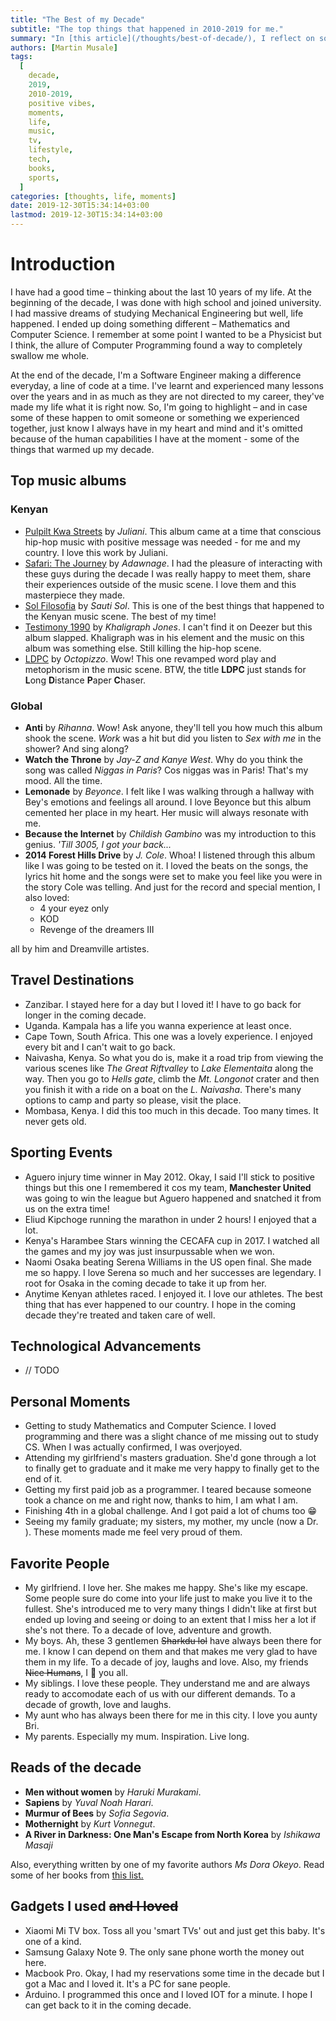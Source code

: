 ```yaml
---
title: "The Best of my Decade"
subtitle: "The top things that happened in 2010-2019 for me."
summary: "In [this article](/thoughts/best-of-decade/), I reflect on some of the best things and moments that I had in the decade 2010-2019. It's been a wonderful 10 years full of ups and downs and in as much as I would like to have a balanced view of both, I choose to stick with the positive things that happened to me and that I can remember."
authors: [Martin Musale]
tags:
  [
    decade,
    2019,
    2010-2019,
    positive vibes,
    moments,
    life,
    music,
    tv,
    lifestyle,
    tech,
    books,
    sports,
  ]
categories: [thoughts, life, moments]
date: 2019-12-30T15:34:14+03:00
lastmod: 2019-12-30T15:34:14+03:00
---
```


# Introduction

I have had a good time – thinking about the last 10 years of my life. At the beginning of the decade, I was done with high school and joined university. I had massive dreams of studying Mechanical Engineering but well, life happened. I ended up doing something different – Mathematics and Computer Science. I remember at some point I wanted to be a Physicist but I think, the allure of Computer Programming found a way to completely swallow me whole.

At the end of the decade, I'm a Software Engineer making a difference everyday, a line of code at a time. I've learnt and experienced many lessons over the years and in as much as they are not directed to my career, they've made my life what it is right now. So, I'm going to highlight – and in case some of these happen to omit someone or something we experienced together, just know I always have in my heart and mind and it's omitted because of the human capabilities I have at the moment - some of the things that warmed up my decade.

## Top music albums

### Kenyan

- [Pulpilt Kwa Streets](https://www.deezer.com/us/album/7735020) by _Juliani_. This album came at a time that conscious hip-hop music with positive message was needed - for me and my country. I love this work by Juliani.
- [Safari: The Journey](https://www.deezer.com/us/album/14705184) by _Adawnage_. I had the pleasure of interacting with these guys during the decade I was really happy to meet them, share their experiences outside of the music scene. I love them and this masterpiece they made.
- [Sol Filosofia](https://www.deezer.com/us/album/1062555) by _Sauti Sol_. This is one of the best things that happened to the Kenyan music scene. The best of my time!
- [Testimony 1990](#) by _Khaligraph Jones_. I can't find it on Deezer but this album slapped. Khaligraph was in his element and the music on this album was something else. Still killing the hip-hop scene.
- [LDPC](https://www.deezer.com/us/album/53466042) by _Octopizzo_. Wow! This one revamped word play and metophorism in the music scene. BTW, the title **LDPC** just stands for **L**ong **D**istance **P**aper **C**haser.

### Global

- **Anti** by _Rihanna_. Wow! Ask anyone, they'll tell you how much this album shook the scene. _Work_ was a hit but did you listen to _Sex with me_ in the shower? And sing along?
- **Watch the Throne** by _Jay-Z and Kanye West_. Why do you think the song was called _Niggas in Paris_? Cos niggas was in Paris! That's my mood. All the time.
- **Lemonade** by _Beyonce_. I felt like I was walking through a hallway with Bey's emotions and feelings all around. I love Beyonce but this album cemented her place in my heart. Her music will always resonate with me.
- **Because the Internet** by _Childish Gambino_ was my introduction to this genius. _'Till 3005, I got your back..._
- **2014 Forest Hills Drive** by _J. Cole_. Whoa! I listened through this album like I was going to be tested on it. I loved the beats on the songs, the lyrics hit home and the songs were set to make you feel like you were in the story Cole was telling. And just for the record and special mention, I also loved:
  - 4 your eyez only
  - KOD
  - Revenge of the dreamers III

all by him and Dreamville artistes.

## Travel Destinations

- Zanzibar. I stayed here for a day but I loved it! I have to go back for longer in the coming decade.
- Uganda. Kampala has a life you wanna experience at least once.
- Cape Town, South Africa. This one was a lovely experience. I enjoyed every bit and I can't wait to go back.
- Naivasha, Kenya. So what you do is, make it a road trip from viewing the various scenes like _The Great Riftvalley_ to _Lake Elementaita_ along the way. Then you go to _Hells gate_, climb the _Mt. Longonot_ crater and then you finish it with a ride on a boat on the _L. Naivasha_. There's many options to camp and party so please, visit the place.
- Mombasa, Kenya. I did this too much in this decade. Too many times. It never gets old.

## Sporting Events

- Aguero injury time winner in May 2012. Okay, I said I'll stick to positive things but this one I remembered it cos my team, **Manchester United** was going to win the league but Aguero happened and snatched it from us on the extra time!
- Eliud Kipchoge running the marathon in under 2 hours! I enjoyed that a lot.
- Kenya's Harambee Stars winning the CECAFA cup in 2017. I watched all the games and my joy was just insurpussable when we won.
- Naomi Osaka beating Serena Williams in the US open final. She made me so happy. I love Serena so much and her successes are legendary. I root for Osaka in the coming decade to take it up from her.
- Anytime Kenyan athletes raced. I enjoyed it. I love our athletes. The best thing that has ever happened to our country. I hope in the coming decade they're treated and taken care of well.

## Technological Advancements

- // TODO

## Personal Moments

- Getting to study Mathematics and Computer Science. I loved programming and there was a slight chance of me missing out to study CS. When I was actually confirmed, I was overjoyed.
- Attending my girlfriend's masters graduation. She'd gone through a lot to finally get to graduate and it make me very happy to finally get to the end of it.
- Getting my first paid job as a programmer. I teared because someone took a chance on me and right now, thanks to him, I am what I am.
- Finishing 4th in a global challenge. And I got paid a lot of chums too :grin:
- Seeing my family graduate; my sisters, my mother, my uncle (now a Dr. ). These moments made me feel very proud of them.

## Favorite People

- My girlfriend. I love her. She makes me happy. She's like my escape. Some people sure do come into your life just to make you live it to the fullest. She's introduced me to very many things I didn't like at first but ended up loving and seeing or doing to an extent that I miss her a lot if she's not there. To a decade of love, adventure and growth.
- My boys. Ah, these 3 gentlemen ~~Sharkdu lol~~ have always been there for me. I know I can depend on them and that makes me very glad to have them in my life. To a decade of joy, laughs and love. Also, my friends ~~Nice Humans~~, I 🤎 you all.
- My siblings. I love these people. They understand me and are always ready to accomodate each of us with our different demands. To a decade of growth, love and laughs.
- My aunt who has always been there for me in this city. I love you aunty Bri.
- My parents. Especially my mum. Inspiration. Live long.

## Reads of the decade

- **Men without women** by _Haruki Murakami_.
- **Sapiens** by _Yuval Noah Harari_.
- **Murmur of Bees** by _Sofia Segovia_.
- **Mothernight** by _Kurt Vonnegut_.
- **A River in Darkness: One Man's Escape from North Korea** by _Ishikawa Masaji_

Also, everything written by one of my favorite authors _Ms Dora Okeyo_. Read some of her books from [this list.](https://www.goodreads.com/author/list/5601708.Dora_Okeyo)

## Gadgets I used ~~and I loved~~

- Xiaomi Mi TV box. Toss all you 'smart TVs' out and just get this baby. It's one of a kind.
- Samsung Galaxy Note 9. The only sane phone worth the money out here.
- Macbook Pro. Okay, I had my reservations some time in the decade but I got a Mac and I loved it. It's a PC for sane people.
- Arduino. I programmed this once and I loved IOT for a minute. I hope I can get back to it in the coming decade.
